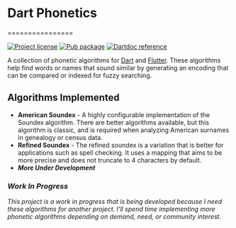 # Dart Phonetics
================

[![Project license](https://img.shields.io/badge/license-Apache%202.0-informational)](http://www.apache.org/licenses/LICENSE-2.0)
[![Pub package](https://img.shields.io/pub/v/dart_phonetics)](https://pub.dev/packages/dart_phonetics)
[![Dartdoc reference](https://img.shields.io/badge/dartdoc-reference-blue)](https://pub.dev/documentation/dart_phonetics/latest/)

A collection of phonetic algorithms for [Dart](https://dart.dev/) and [Flutter](https://flutter.dev/). These algorithms help find words or names that sound similar by generating an encoding that can be compared or indexed for fuzzy searching.


## Algorithms Implemented

- **American Soundex** - A highly configurable implementation of the Soundex algorithm. There are better algorithms available, but this algorithm is classic, and is required when analyzing American surnames in genealogy or census data.
- **Refined Soundex** -  The refined soundex is a variation that is better for applications such as spell checking. It uses a mapping that aims to be more precise and does not truncate to 4 characters by default.
- ***More Under Development***


### _Work In Progress_

_This project is a work in progress that is being developed because I need these algorithms for another project. I'll spend time implementing more phonetic algorithms depending on demand, need, or community interest._

